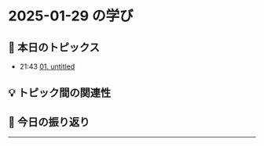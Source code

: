 # 2025-01-29 の学び

## 📝 本日のトピックス

- 21:43 [01. untitled](./01-untitled/)

## 💡 トピック間の関連性

## 📌 今日の振り返り

---